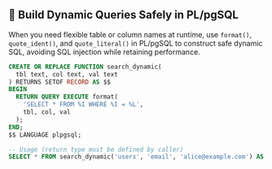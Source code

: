 ## 🎯 Build Dynamic Queries Safely in PL/pgSQL

When you need flexible table or column names at runtime, use `format()`, `quote_ident()`, and `quote_literal()` in PL/pgSQL to construct safe dynamic SQL, avoiding SQL injection while retaining performance.

```sql
CREATE OR REPLACE FUNCTION search_dynamic(
  tbl text, col text, val text
) RETURNS SETOF RECORD AS $$
BEGIN
  RETURN QUERY EXECUTE format(
    'SELECT * FROM %I WHERE %I = %L',
    tbl, col, val
  );
END;
$$ LANGUAGE plpgsql;

-- Usage (return type must be defined by caller)
SELECT * FROM search_dynamic('users', 'email', 'alice@example.com') AS t(id int, email text);
```